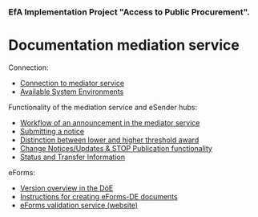 ### EfA Implementation Project "Access to Public Procurement".
# Documentation mediation service
Connection:
  - [Connection to mediator service](ConnectionToMediator.md)
  - [Available System Environments](Development_environments.md)

Functionality of the mediation service and eSender hubs:
- [Workflow of an announcement in the mediator service](Workflow.md)
- [Submitting a notice](/documentation/send_notice.md)
- [Distinction between lower and higher threshold award](/documentation/upper_or_lower_threshold_award.md)
- [Change Notices/Updates & STOP Publication functionality](/documentation/STOPupdatechangenotices.md)
- [Status and Transfer Information](Status_information.md)


eForms:
- [Version overview in the DöE](eForms_support.md)
- [Instructions for creating eForms-DE documents](eForms_creation.md)
- [eForms validation service (website)](Validator.md)


<br><br>
